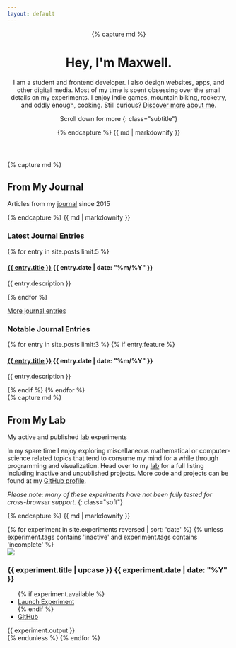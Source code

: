 ```yaml
---
layout: default
---
```


<header class="intro content container">
{% capture md %}

# Hey, I'm Maxwell.

I am a student and frontend developer. I also design websites, apps, and other digital media. Most of my time is spent obsessing over the small details on my experiments. I enjoy indie games, mountain biking, rocketry, and oddly enough, cooking. Still curious? [Discover more about me](/about).

Scroll down for more
{: class="subtitle"}

{% endcapture %}
{{ md | markdownify }}
</header>
<section class="journal content container">
{% capture md %}

## From My Journal

Articles from my [journal](/journal) since 2015

{% endcapture %}
{{ md | markdownify }}

<h3>Latest Journal Entries</h3>
<div class="small list">
{% for entry in site.posts limit:5 %}
	<div class="list-item">
		<h4 class="list-item-title">
			<a href="{{ entry.url }}" class="entry-title">{{ entry.title }}</a>
			<time datetime="{{ entry.date | date_to_xmlschema }}">{{ entry.date | date: "%m/%Y" }}</time>
		</h4>
		<p class="list-item-description">{{ entry.description }}</p>
	</div>
{% endfor %}
</div>
<p><a href="/journal" class="more button">More journal entries</a></p>

<h3>Notable Journal Entries</h3>
<div class="small list">
{% for entry in site.posts limit:3 %}
{% if entry.feature %}
	<div class="list-item">
		<h4 class="list-item-title">
			<a href="{{ entry.url }}" class="entry-title">{{ entry.title }}</a>
			<time datetime="{{ entry.date | date_to_xmlschema }}">{{ entry.date | date: "%m/%Y" }}</time>
		</h4>
		<p class="list-item-description">{{ entry.description }}</p>
	</div>
{% endif %}
{% endfor %}
</div>
</section>
<section class="lab content container">
{% capture md %}

## From My Lab

My active and published [lab](/lab) experiments

In my spare time I enjoy exploring miscellaneous mathematical or computer-science related topics that tend to consume my mind for a while through programming and visualization. Head over to my [lab](/lab) for a full listing including inactive and unpublished projects. More code and projects can be found at my [GitHub profile](https://github.com/mdciotti).

*Please note: many of these experiments have not been fully tested for cross-browser support.*
{: class="soft"}

{% endcapture %}
{{ md | markdownify }}

<div class="grid">
	{% for experiment in site.experiments reversed | sort: 'date' %}
	{% unless experiment.tags contains 'inactive' and experiment.tags contains 'incomplete' %}
		<div class="grid-item">
			<div class="grid-item-preview"><img src="/img/preview/{{ experiment.preview_img_src }}"></div>
			<div class="grid-item-caption">
				<h3 class="grid-item-title">{{ experiment.title | upcase }} <span class="year">{{ experiment.date | date: "%Y" }}</span></h3>
				<ul class="grid-item-actions">
					{% if experiment.available %}<li class="grid-item-action"><a href="{{ experiment.location }}" class="button">Launch Experiment</a></li>{% endif %}
					<li class="grid-item-action"><a href="{{ experiment.source }}" class="button">GitHub</a></li>
				</ul>
				<div class="grid-item-description">{{ experiment.output }}</div>
			</div>
		</div>
	{% endunless %}
	{% endfor %}
</div>
</section>

